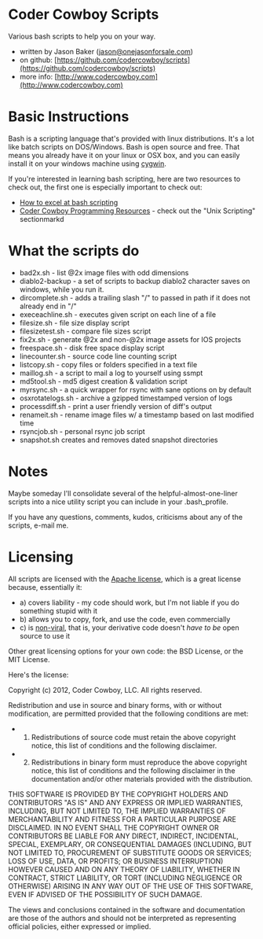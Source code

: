 Coder Cowboy Scripts
====================

Various bash scripts to help you on your way.

* written by Jason Baker ([jason@onejasonforsale.com](mailto:jason@onejasonforsale.com))
* on github: [https://github.com/codercowboy/scripts](https://github.com/codercowboy/scripts)
* more info: [http://www.codercowboy.com](http://www.codercowboy.com)

Basic Instructions
==================

Bash is a scripting language that's provided with linux distributions. It's a lot like batch scripts on DOS/Windows. Bash is open source and free. That means you already have it on your linux or OSX box, and you can easily install it on your windows machine using [cygwin](http://www.cygwin.com).

If you're interested in learning bash scripting, here are two resources to check out, the first one is especially important to check out:

* [How to excel at bash scripting](http://www.codercowboy.com/2012/07/07/how-to-excel-at-bash-scripting/)
* [Coder Cowboy Programming Resources](http://www.codercowboy.com/programming-stuff-links-books/) - check out the "Unix Scripting" sectionmarkd

What the scripts do
===================

* bad2x.sh - list @2x image files with odd dimensions
* diablo2-backup - a set of scripts to backup diablo2 character saves on windows, while you run it.
* dircomplete.sh - adds a trailing slash "/" to passed in path if it does not already end in "/"
* execeachline.sh - executes given script on each line of a file
* filesize.sh - file size display script
* filesizetest.sh - compare file sizes script
* fix2x.sh - generate @2x and non-@2x image assets for IOS projects
* freespace.sh - disk free space display script
* linecounter.sh - source code line counting script
* listcopy.sh - copy files or folders specified in a text file
* maillog.sh - a script to mail a log to yourself using ssmpt
* md5tool.sh - md5 digest creation & validation script
* myrsync.sh - a quick wrapper for rsync with sane options on by default
* osxrotatelogs.sh - archive a gzipped timestamped version of logs
* processdiff.sh - print a user friendly version of diff's output
* renameit.sh - rename image files w/ a timestamp based on last modified time
* rsyncjob.sh - personal rsync job script
* snapshot.sh creates and removes dated snapshot directories

Notes
=====

Maybe someday I'll consolidate several of the helpful-almost-one-liner scripts into a nice utility script you can include in your .bash_profile.

If you have any questions, comments, kudos, criticisms about any of the scripts, e-mail me. 

Licensing
=========

All scripts are licensed with the [Apache license](http://en.wikipedia.org/wiki/Apache_license), which is a great license because, essentially it:
* a) covers liability - my code should work, but I'm not liable if you do something stupid with it
* b) allows you to copy, fork, and use the code, even commercially
* c) is [non-viral](http://en.wikipedia.org/wiki/Viral_license), that is, your derivative code doesn't *have to be* open source to use it

Other great licensing options for your own code: the BSD License, or the MIT License.

Here's the license:

Copyright (c) 2012, Coder Cowboy, LLC. All rights reserved.

Redistribution and use in source and binary forms, with or without
modification, are permitted provided that the following conditions are met:
* 1. Redistributions of source code must retain the above copyright notice, this
list of conditions and the following disclaimer.
* 2. Redistributions in binary form must reproduce the above copyright notice,
this list of conditions and the following disclaimer in the documentation
and/or other materials provided with the distribution.
  
THIS SOFTWARE IS PROVIDED BY THE COPYRIGHT HOLDERS AND CONTRIBUTORS "AS IS" AND
ANY EXPRESS OR IMPLIED WARRANTIES, INCLUDING, BUT NOT LIMITED TO, THE IMPLIED
WARRANTIES OF MERCHANTABILITY AND FITNESS FOR A PARTICULAR PURPOSE ARE
DISCLAIMED. IN NO EVENT SHALL THE COPYRIGHT OWNER OR CONTRIBUTORS BE LIABLE FOR
ANY DIRECT, INDIRECT, INCIDENTAL, SPECIAL, EXEMPLARY, OR CONSEQUENTIAL DAMAGES
(INCLUDING, BUT NOT LIMITED TO, PROCUREMENT OF SUBSTITUTE GOODS OR SERVICES;
LOSS OF USE, DATA, OR PROFITS; OR BUSINESS INTERRUPTION) HOWEVER CAUSED AND
ON ANY THEORY OF LIABILITY, WHETHER IN CONTRACT, STRICT LIABILITY, OR TORT
(INCLUDING NEGLIGENCE OR OTHERWISE) ARISING IN ANY WAY OUT OF THE USE OF THIS
SOFTWARE, EVEN IF ADVISED OF THE POSSIBILITY OF SUCH DAMAGE.
  
The views and conclusions contained in the software and documentation are those
of the authors and should not be interpreted as representing official policies,
either expressed or implied.